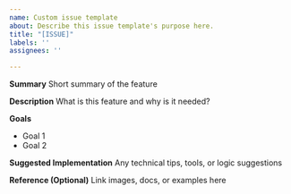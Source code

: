 ```yaml
---
name: Custom issue template
about: Describe this issue template's purpose here.
title: "[ISSUE]"
labels: ''
assignees: ''

---
```


**Summary**
Short summary of the feature

**Description**
What is this feature and why is it needed?

**Goals**
- Goal 1
- Goal 2

**Suggested Implementation**
Any technical tips, tools, or logic suggestions

**Reference (Optional)**
Link images, docs, or examples here
